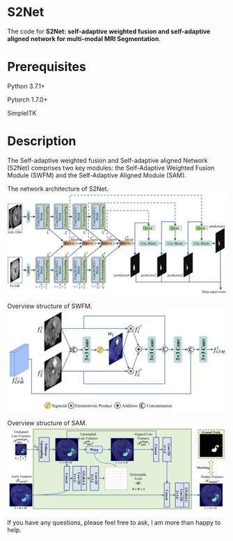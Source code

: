 # S2Net
The code for **S2Net: self-adaptive weighted fusion and self-adaptive aligned network for multi-modal MRI Segmentation**.

# Prerequisites
Python 3.7.1+

Pytorch 1.7.0+

SimpleITK

 # Description
The Self-adaptive weighted fusion and Self-adaptive aligned Network (S2Net) comprises two key modules: the Self-Adaptive Weighted Fusion Module (SWFM) and the Self-Adaptive Aligned Module (SAM). 


The network architecture of S2Net. 
![image](https://github.com/Cooper-Gu/S2Net/blob/main/img/Figure1.jpg)

Overview structure of SWFM.
![image](https://github.com/Cooper-Gu/S2Net/blob/main/img/Figure2.jpg)

Overview structure of SAM.
![image](https://github.com/Cooper-Gu/S2Net/blob/main/img/Figure3.jpg)


lf you have any questions, please feel free to ask, I am more than happy to help.

